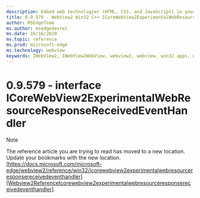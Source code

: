 ```yaml
---
description: Embed web technologies (HTML, CSS, and JavaScript) in your native applications with the Microsoft Edge WebView2 control
title: 0.9.579 - WebView2 Win32 C++ ICoreWebView2ExperimentalWebResourceResponseReceivedEventHandler
author: MSEdgeTeam
ms.author: msedgedevrel
ms.date: 10/16/2020
ms.topic: reference
ms.prod: microsoft-edge
ms.technology: webview
keywords: IWebView2, IWebView2WebView, webview2, webview, win32 apps, win32, edge, ICoreWebView2, ICoreWebView2Controller, browser control, edge html, ICoreWebView2ExperimentalWebResourceResponseReceivedEventHandler
---
```


# 0.9.579 - interface ICoreWebView2ExperimentalWebResourceResponseReceivedEventHandler 

> [!NOTE]
> The reference article you are trying to read has moved to a new location.  
> Update your bookmarks with the new location.  
> [https://docs.microsoft.com/microsoft-edge/webview2/reference/win32/icorewebview2experimentalwebresourceresponsereceivedeventhandler][Webview2ReferenceIcorewebview2experimentalwebresourceresponsereceivedeventhandler].  

[Webview2ReferenceIcorewebview2experimentalwebresourceresponsereceivedeventhandler]: /microsoft-edge/webview2/reference/win32/icorewebview2experimentalwebresourceresponsereceivedeventhandler "interface ICoreWebView2ExperimentalWebResourceResponseReceivedEventHandler | Microsoft Docs"
